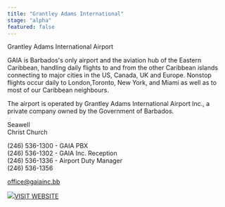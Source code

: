 ```yaml
---
title: "Grantley Adams International"
stage: "alpha"
featured: false
---
```


Grantley Adams International Airport

GAIA is Barbados's only airport and the aviation hub of the Eastern Caribbean, handling daily flights to and from the other Caribbean islands connecting to major cities in the US, Canada, UK and Europe. Nonstop flights occur daily to London,Toronto, New York, and Miami as well as to most of our Caribbean neighbours.

The airport is operated by Grantley Adams International Airport Inc., a private company owned by the Government of Barbados.

Seawell  
Christ Church

(246) 536-1300 - GAIA PBX  
(246) 536-1302 - GAIA Inc. Reception  
(246) 536-1336 - Airport Duty Manager  
(246) 536-1356  
  
office@gaiainc.bb

[![](https://www.gov.bb/fileadmin/template/images/i-visit-white.png)VISIT WEBSITE](http://www.gaia.bb/)